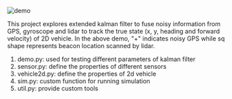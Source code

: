 
![demo](https://github.com/ryanyu512/robot_data_fusion/assets/19774686/4a430c5a-55ef-46d7-9b0f-1b54039524a6)

This project explores extended kalman filter to fuse noisy information from GPS, gyroscope and lidar to track the true state (x, y, heading and forward velocity) of 2D vehicle. In the above demo, "+" indicates noisy GPS while sq shape represents beacon location scanned by lidar. 

1. demo.py: used for testing different parameters of kalman filter
2. sensor.py: define the properties of different sensors
3. vehicle2d.py: define the properties of 2d vehicle
4. sim.py: custom function for running simulation
5. util.py: provide custom tools
